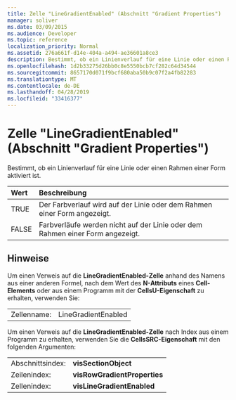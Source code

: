 ```yaml
---
title: Zelle "LineGradientEnabled" (Abschnitt "Gradient Properties")
manager: soliver
ms.date: 03/09/2015
ms.audience: Developer
ms.topic: reference
localization_priority: Normal
ms.assetid: 276a661f-d14e-404a-a494-ae36601a8ce3
description: Bestimmt, ob ein Linienverlauf für eine Linie oder einen Rahmen einer Form aktiviert ist.
ms.openlocfilehash: 1d2b33275d26bb0c8e5550bcb7cf282c64d34544
ms.sourcegitcommit: 8657170d071f9bcf680aba50b9c07f2a4fb82283
ms.translationtype: MT
ms.contentlocale: de-DE
ms.lasthandoff: 04/28/2019
ms.locfileid: "33416377"
---
```

# <a name="linegradientenabled-cell-gradient-properties-section"></a>Zelle "LineGradientEnabled" (Abschnitt "Gradient Properties")

Bestimmt, ob ein Linienverlauf für eine Linie oder einen Rahmen einer Form aktiviert ist. 
  
|**Wert**|**Beschreibung**|
|:-----|:-----|
|TRUE  <br/> |Der Farbverlauf wird auf der Linie oder dem Rahmen einer Form angezeigt.  <br/> |
|FALSE  <br/> |Farbverläufe werden nicht auf der Linie oder dem Rahmen einer Form angezeigt.  <br/> |
   
## <a name="remarks"></a>Hinweise

Um einen Verweis auf die **LineGradientEnabled-Zelle** anhand des Namens aus einer anderen Formel, nach dem Wert des **N-Attributs** eines **Cell-Elements** oder aus einem Programm mit der **CellsU-Eigenschaft** zu erhalten, verwenden Sie: 
  
|||
|:-----|:-----|
| Zellenname:  <br/> | LineGradientEnabled  <br/> |
   
Um einen Verweis auf die **LineGradientEnabled-Zelle** nach Index aus einem Programm zu erhalten, verwenden Sie die **CellsSRC-Eigenschaft** mit den folgenden Argumenten: 
  
|||
|:-----|:-----|
| Abschnittsindex:  <br/> |**visSectionObject** <br/> |
| Zeilenindex:  <br/> |**visRowGradientProperties** <br/> |
| Zellenindex:  <br/> |**visLineGradientEnabled** <br/> |
   

